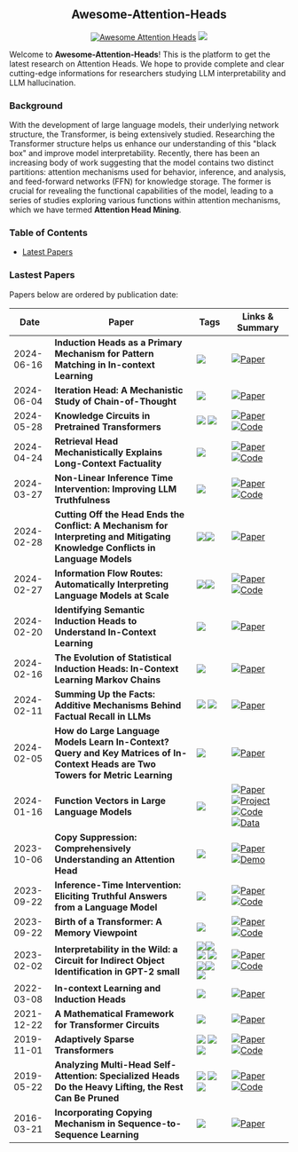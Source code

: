 ﻿<h2 align='center'> Awesome-Attention-Heads </h2>
<div align='center'>

[![Awesome Attention Heads](https://img.shields.io/static/v1?label=&message=Awesome+Attention+Heads&color=black&logo=awesomelists)](https://github.com/IAAR-Shanghai/Awesome-Attention-Heads) ![](https://img.shields.io/github/last-commit/IAAR-Shanghai/Awesome-Attention-Heads?color=green)

</div>

Welcome to **Awesome-Attention-Heads**! This is the platform to get the latest research on Attention Heads. We hope to provide complete and clear cutting-edge informations for researchers studying LLM interpretability and LLM hallucination.

### Background
With the development of large language models, their underlying network structure, the Transformer, is being extensively studied. Researching the Transformer structure helps us enhance our understanding of this "black box" and improve model interpretability. Recently, there has been an increasing body of work suggesting that the model contains two distinct partitions: attention mechanisms used for behavior, inference, and analysis, and feed-forward networks (FFN) for knowledge storage. The former is crucial for revealing the functional capabilities of the model, leading to a series of studies exploring various functions within attention mechanisms, which we have termed **Attention Head Mining**.

### Table of Contents
- [Latest Papers](#lastest-papers)

### Lastest Papers
Papers below are ordered by publication date:

| Date | Paper | Tags | Links & Summary |
| --- | --- | --- | --- |
| 2024-06-16 | **Induction Heads as a Primary Mechanism for Pattern Matching in In-context Learning** | ![](https://img.shields.io/badge/Induction%20Head-blue) | [![Paper](https://img.shields.io/badge/OpenReview-Paper-%23D2691E)](https://openreview.net/forum?id=np6hrTv7aW) |
| 2024-06-04 | **Iteration Head: A Mechanistic Study of Chain-of-Thought** | ![](https://img.shields.io/badge/Iteration%20Head-blue) | [![Paper](https://img.shields.io/badge/arXiv-Paper-%23D2691E?logo=arxiv)](https://arxiv.org/abs/2406.02128) |
| 2024-05-28 | **Knowledge Circuits in Pretrained Transformers** | ![](https://img.shields.io/badge/Mover%20Head-blue) ![](https://img.shields.io/badge/Relation%20Head-blue) | [![Paper](https://img.shields.io/badge/arXiv-Paper-%23D2691E?logo=arxiv)](https://arxiv.org/abs/2405.17969) [![Code](https://img.shields.io/badge/GitHub-Code-brightgreen?logo=github)](https://github.com/zjunlp/KnowledgeCircuits) |
| 2024-04-24 | **Retrieval Head Mechanistically Explains Long-Context Factuality** | ![](https://img.shields.io/badge/Retrieval%20Head-blue) | [![Paper](https://img.shields.io/badge/arXiv-Paper-%23D2691E?logo=arxiv)](https://arxiv.org/abs/2404.15574) [![Code](https://img.shields.io/badge/GitHub-Code-brightgreen?logo=github)](https://github.com/nightdessert/Retrieval_Head) |
| 2024-03-27 | **Non-Linear Inference Time Intervention: Improving LLM Truthfulness** | ![](https://img.shields.io/badge/Truthfulness%20Head-blue)  | [![Paper](https://img.shields.io/badge/arXiv-Paper-%23D2691E?logo=arxiv)](https://arxiv.org/abs/2403.18680) [![Code](https://img.shields.io/badge/GitHub-Code-brightgreen?logo=github)](https://github.com/Samsung/NL-ITI) |
| 2024-02-28 | **Cutting Off the Head Ends the Conflict: A Mechanism for Interpreting and Mitigating Knowledge Conflicts in Language Models** | ![](https://img.shields.io/badge/Memory%20Head-blue)![](https://img.shields.io/badge/Context%20Head-blue) | [![Paper](https://img.shields.io/badge/arXiv-Paper-%23D2691E?logo=arxiv)](https://arxiv.org/abs/2402.18154) |
| 2024-02-27 | **Information Flow Routes: Automatically Interpreting Language Models at Scale** | ![](https://img.shields.io/badge/Positional%20Head-blue)![](https://img.shields.io/badge/Subword%20merging%20Head-blue) | [![Paper](https://img.shields.io/badge/arXiv-Paper-%23D2691E?logo=arxiv)](https://arxiv.org/abs/2403.00824) [![Code](https://img.shields.io/badge/GitHub-Code-brightgreen?logo=github)](https://github.com/facebookresearch/llm-transparency-tool) |
| 2024-02-20 | **Identifying Semantic Induction Heads to Understand In-Context Learning** | ![](https://img.shields.io/badge/Induction%20Head-blue)  | [![Paper](https://img.shields.io/badge/arXiv-Paper-%23D2691E?logo=arxiv)](https://arxiv.org/abs/2402.13055v1) |
| 2024-02-16 | **The Evolution of Statistical Induction Heads: In-Context Learning Markov Chains** | ![](https://img.shields.io/badge/Induction%20Head-blue) | [![Paper](https://img.shields.io/badge/arXiv-Paper-%23D2691E?logo=arxiv)](https://arxiv.org/abs/2402.11004) |
| 2024-02-11 | **Summing Up the Facts: Additive Mechanisms Behind Factual Recall in LLMs** | ![](https://img.shields.io/badge/Mover%20Head-blue) ![](https://img.shields.io/badge/Relation%20Head-blue) | [![Paper](https://img.shields.io/badge/arXiv-Paper-%23D2691E?logo=arxiv)](https://www.arxiv.org/abs/2402.07321) |
| 2024-02-05 | **How do Large Language Models Learn In-Context? Query and Key Matrices of In-Context Heads are Two Towers for Metric Learning** | ![](https://img.shields.io/badge/In--Context%20Head-blue) | [![Paper](https://img.shields.io/badge/arXiv-Paper-%23D2691E?logo=arxiv)](https://arxiv.org/abs/2402.02872) |
| 2024-01-16 | **Function Vectors in Large Language Models** | ![](https://img.shields.io/badge/Function%20Vector%20Head-blue) | [![Paper](https://img.shields.io/badge/ICLR-Paper-%23D2691E)](https://openreview.net/forum?id=AwyxtyMwaG&noteId=6Qv7kx00La) [![Project](https://img.shields.io/badge/Git-Page-black?logo=internet-explorer)](https://functions.baulab.info/) [![Code](https://img.shields.io/badge/GitHub-Code-brightgreen?logo=github)](https://github.com/ericwtodd/function_vectors) [![Data](https://img.shields.io/badge/GitHub-Data-brightgreen?logo=github)](https://github.com/ericwtodd/function_vectors/tree/main/dataset_files) |
| 2023-10-06 | **Copy Suppression: Comprehensively Understanding an Attention Head** | ![](https://img.shields.io/badge/Copy%20Suppression%20Head-blue) | [![Paper](https://img.shields.io/badge/arXiv-Paper-%23D2691E?logo=arxiv)](https://arxiv.org/abs/2310.04625) [![Demo](https://img.shields.io/badge/Demo-View-purple?logo=internet-explorer)](https://copy-suppression.streamlit.app/) |
| 2023-09-22 | **Inference-Time Intervention: Eliciting Truthful Answers from a Language Model** | ![](https://img.shields.io/badge/Truthfulness%20Head-blue) | [![Paper](https://img.shields.io/badge/NeurIPS-Paper-%23D2691E)](https://openreview.net/forum?id=aLLuYpn83y) [![Code](https://img.shields.io/badge/GitHub-Code-brightgreen?logo=github)](https://github.com/likenneth/honest_llama) |
| 2023-09-22 | **Birth of a Transformer: A Memory Viewpoint** | ![](https://img.shields.io/badge/Induction%20Head-blue) | [![Paper](https://img.shields.io/badge/NeurIPS-Paper-%23D2691E)](https://openreview.net/forum?id=3X2EbBLNsk) [![Code](https://img.shields.io/badge/GitHub-Code-brightgreen?logo=github)](https://github.com/albietz/transformer-birth) |
| 2023-02-02 | **Interpretability in the Wild: a Circuit for Indirect Object Identification in GPT-2 small** | ![](https://img.shields.io/badge/Duplicate%20Token%20Head-blue)![](https://img.shields.io/badge/Previous%20Token%20Head-blue) ![](https://img.shields.io/badge/Induction%20Head-blue) ![](https://img.shields.io/badge/S--Inhibition%20Head-blue)![](https://img.shields.io/badge/Name%20Mover%20Head-blue)![](https://img.shields.io/badge/Negative%20Name%20Mover%20Head-blue)![](https://img.shields.io/badge/Backup%20Name%20Mover%20Head-blue) | [![Paper](https://img.shields.io/badge/ICLR-Paper-%23D2691E)](https://openreview.net/forum?id=NpsVSN6o4ul) [![Code](https://img.shields.io/badge/GitHub-Code-brightgreen?logo=github)](https://github.com/redwoodresearch/Easy-Transformer) |
| 2022-03-08 | **In-context Learning and Induction Heads** | ![](https://img.shields.io/badge/Induction%20Head-blue) | [![Paper](https://img.shields.io/badge/Anthropic-Paper-%23D2691E)](https://transformer-circuits.pub/2022/in-context-learning-and-induction-heads/index.html) |
| 2021-12-22 | **A Mathematical Framework for Transformer Circuits** | ![](https://img.shields.io/badge/Induction%20Head-blue) | [![Paper](https://img.shields.io/badge/Anthropic-Paper-%23D2691E)](https://transformer-circuits.pub/2021/framework/index.html) |
| 2019-11-01 | **Adaptively Sparse Transformers** | ![](https://img.shields.io/badge/Positional%20Head-blue) ![](https://img.shields.io/badge/BPE--merging%20Head-blue) ![](https://img.shields.io/badge/Interrogation%20Head-blue) | [![Paper](https://img.shields.io/badge/EMNLP-Paper-%23D2691E)](https://aclanthology.org/D19-1223/) [![Code](https://img.shields.io/badge/GitHub-Code-brightgreen?logo=github)](https://github.com/deep-spin/entmax) |
| 2019-05-22 | **Analyzing Multi-Head Self-Attention: Specialized Heads Do the Heavy Lifting, the Rest Can Be Pruned** | ![](https://img.shields.io/badge/Positional%20Head-blue) ![](https://img.shields.io/badge/Syntactic%20Head-blue) ![](https://img.shields.io/badge/Rare%20words%20Head-blue) | [![Paper](https://img.shields.io/badge/ACL-Paper-%23D2691E)](https://aclanthology.org/P19-1580/) [![Code](https://img.shields.io/badge/GitHub-Code-brightgreen?logo=github)](https://github.com/lena-voita/the-story-of-heads) |
| 2016-03-21 | **Incorporating Copying Mechanism in Sequence-to-Sequence Learning** | ![](https://img.shields.io/badge/Retrieval%20Head-blue)  | [![Paper](https://img.shields.io/badge/ACL-Paper-%23D2691E)](https://aclanthology.org/P16-1154/) |
